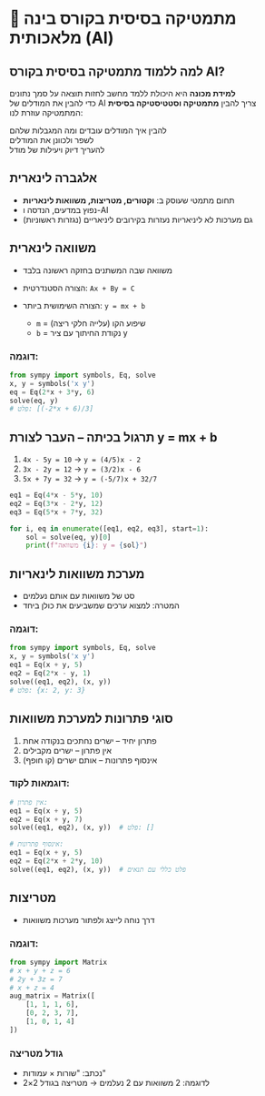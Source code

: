 # 📘 מתמטיקה בסיסית בקורס בינה מלאכותית (AI)

## למה ללמוד מתמטיקה בסיסית בקורס AI?

**למידת מכונה** היא היכולת ללמד מחשב לחזות תוצאה על סמך נתונים  
כדי להבין את המודלים של AI צריך להבין **מתמטיקה וסטטיסטיקה בסיסית**  
המתמטיקה עוזרת לנו:  

 להבין איך המודלים עובדים ומה המגבלות שלהם  
 לשפר ולכוונן את המודלים  
להעריך דיוק ויעילות של מודל  

## אלגברה לינארית

* תחום מתמטי שעוסק ב: **וקטורים, מטריצות, משוואות לינאריות**
* נפוץ במדעים, הנדסה ו-AI
* גם מערכות לא ליניאריות נעזרות בקירובים ליניאריים (נגזרות ראשוניות)

## משוואה לינארית

* משוואה שבה המשתנים בחזקה ראשונה בלבד
* הצורה הסטנדרטית: `Ax + By = C`
* הצורה השימושית ביותר: `y = mx + b`

  * `m` = שיפוע הקו (עלייה חלקי ריצה)
  * `b` = נקודת החיתוך עם ציר y

### דוגמה:

```python
from sympy import symbols, Eq, solve
x, y = symbols('x y')
eq = Eq(2*x + 3*y, 6)
solve(eq, y)
# פלט: [(-2*x + 6)/3]
```

## תרגול בכיתה – העבר לצורת y = mx + b

1. `4x - 5y = 10` → `y = (4/5)x - 2`
2. `3x - 2y = 12` → `y = (3/2)x - 6`
3. `5x + 7y = 32` → `y = (-5/7)x + 32/7`

```python
eq1 = Eq(4*x - 5*y, 10)
eq2 = Eq(3*x - 2*y, 12)
eq3 = Eq(5*x + 7*y, 32)

for i, eq in enumerate([eq1, eq2, eq3], start=1):
    sol = solve(eq, y)[0]
    print(f"משוואה {i}: y = {sol}")
```

## מערכת משוואות לינאריות

* סט של משוואות עם אותם נעלמים
* המטרה: למצוא ערכים שמשביעים את כולן ביחד

### דוגמה:

```python
from sympy import symbols, Eq, solve
x, y = symbols('x y')
eq1 = Eq(x + y, 5)
eq2 = Eq(2*x - y, 1)
solve((eq1, eq2), (x, y))
# פלט: {x: 2, y: 3}
```

## סוגי פתרונות למערכת משוואות

1. פתרון יחיד – ישרים נחתכים בנקודה אחת
2. אין פתרון – ישרים מקבילים
3. אינסוף פתרונות – אותם ישרים (קו חופף)

### דוגמאות לקוד:

```python
# אין פתרון:
eq1 = Eq(x + y, 5)
eq2 = Eq(x + y, 7)
solve((eq1, eq2), (x, y))  # פלט: []

# אינסוף פתרונות:
eq1 = Eq(x + y, 5)
eq2 = Eq(2*x + 2*y, 10)
solve((eq1, eq2), (x, y))  # פלט כללי עם תנאים
```

## מטריצות

* דרך נוחה לייצג ולפתור מערכות משוואות

### דוגמה:

```python
from sympy import Matrix
# x + y + z = 6
# 2y + 3z = 7
# x + z = 4
aug_matrix = Matrix([
    [1, 1, 1, 6],
    [0, 2, 3, 7],
    [1, 0, 1, 4]
])
```

### גודל מטריצה

* נכתב: "שורות × עמודות"
* לדוגמה: 2 משוואות עם 2 נעלמים → מטריצה בגודל 2×2
